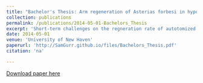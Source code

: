 ```yaml
---
title: "Bachelor's Thesis: Arm regeneration of Asterias forbesi in hypoxic conditions"
collection: publications
permalink: /publications/2014-05-01-Bachelors_Thesis
excerpt: 'Short-term challenges on the regneration rate of autotomized Forbes' sea stars (Asterias forbesi). An example of early independant research to close my undergrad experience.'
date: 2014-05-01
venue: 'University of New Haven'
paperurl: 'http://SamGurr.github.io/files/Bachelors_Thesis.pdf'
citation: 'na'

---
```


[Download paper here](http://SamGurr.github.io/files/Bachelors_Thesis.pdf)
